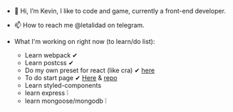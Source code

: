 - 👋 Hi, I’m Kevin, I like to code and game, currently a front-end developer.
<!-- - 👀 I’m interested in python, js/react/react-native, trading, machine learning, automating stuff, and sometimes desktop apps -->
<!-- - 🌱 I’m currently learning: -->
<!--   - sharpening my web developer skills -->
<!-- - 💞️ I’m looking to collaborate on ... reserve (@holareserve on twitter), it'll be good to collaborate with them,  I like their project and the fact they are helping people on my country, also I like trading and money so it's kinda on the same page. -->
- 📫 How to reach me @letalidad on telegram.

- What I'm working on right now (to learn/do list):
  - Learn webpack ✔
  - Learn postcss ✔
  - Do my own preset for react (like cra) ✔ [here](https://github.com/brtkev/react-light-template)
  - To do start page ✔ [Here](https://brtkev.github.io/start-page/) & [repo](https://github.com/brtkev/start-page)
  - Learn styled-components
  - learn express ❕
  - learn mongoose/mongodb ❕


<!---
brtkev/brtkev is a ✨ special ✨ repository because its `README.md` (this file) appears on your GitHub profile.
You can click the Preview link to take a look at your changes.
--->

